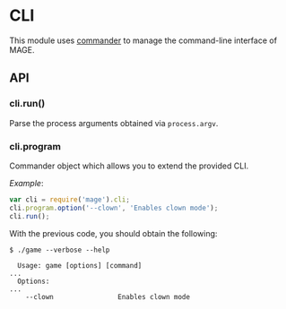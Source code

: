# CLI

This module uses [commander](https://github.com/visionmedia/commander.js) to
manage the command-line interface of MAGE.

## API

### cli.run()

Parse the process arguments obtained via `process.argv`.

### cli.program

Commander object which allows you to extend the provided CLI.

_Example_:

``` javascript
var cli = require('mage').cli;
cli.program.option('--clown', 'Enables clown mode');
cli.run();
```

With the previous code, you should obtain the following:
```
$ ./game --verbose --help

  Usage: game [options] [command]
...
  Options:
...
    --clown                Enables clown mode
```
